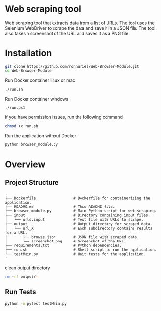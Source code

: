 # Web scraping tool

Web scraping tool that extracts data from a list of URLs.
The tool uses the Selenium WebDriver to scrape the data and save it in a JSON file.
The tool also takes a screenshot of the URL and saves it as a PNG file.

# Installation
```bash
git clone https://github.com/ronnuriel/Web-Browser-Module.git
cd Web-Browser-Module
```

Run Docker container linux or mac
```bash
./run.sh
```
Run Docker container windows
```bash
./run.ps1
```

if you have permission issues, run the following command
```bash
chmod +x run.sh
```

Run the application without Docker
```bash
python browser_module.py
```

# Overview
## Project Structure
```
.
├── Dockerfile                 # Dockerfile for containerizing the application.
├── README.md                  # This README file.
├── browser_module.py          # Main Python script for web scraping.
├── input                      # Directory containing input files.
│   └── urls.input             # Text file with URLs to scrape.
├── output                     # Output directory for scraped data.
│   └── url_X                  # Each subdirectory contains results for a URL.
│       ├── browse.json        # JSON file with scraped data.
│       └── screenshot.png     # Screenshot of the URL.
├── requirements.txt           # Python dependencies.
├── run.sh                     # Shell script to run the application.
└── testMain.py                # Unit tests for the application.
'
```

clean output directory
```bash
rm -rf output/*
```


## **Run Tests**
```bash
python -m pytest testMain.py
```
